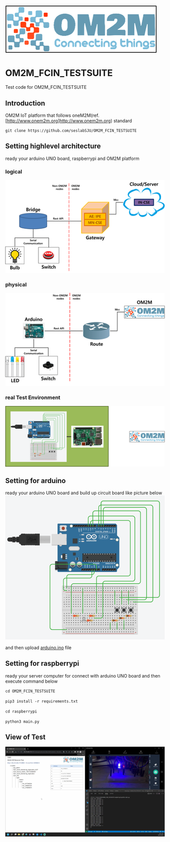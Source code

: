 # ![](img/om2m.png)

# OM2M_FCIN_TESTSUITE
Test code for OM2M_FCIN_TESTSUITE

## Introduction
OM2M IoT platform that follows oneM2M(ref. [http://www.onem2m.org]http://www.onem2m.org) standard

    git clone https://github.com/seslabSJU/OM2M_FCIN_TESTSUITE

## Setting highlevel architecture
ready your arduino UNO board, raspberrypi and OM2M platform
### logical
![](img/logical.png)
### physical
![](img/physical.png)
### real Test Environment
![](img/testenv.png)

## Setting for arduino
ready your arduino UNO board and build up circuit board like picture below
![](img/circuit.png)

and then upload [arduino.ino](arduino/arduino.ino) file

## Setting for raspberrypi
ready your server computer for connect with arduino UNO board and then execute command below

    cd OM2M_FCIN_TESTSUITE

    pip3 install -r requirements.txt

    cd raspberrypi

    python3 main.py

## View of Test
![](img/example.png)
